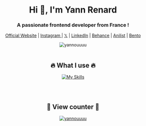 <h1 align="center"> Hi 👋, I'm Yann Renard </h1>
<h3 align="center"> A passionate frontend developer from France ! </h3>

<p align="center">
  <a href="https://yannouuuu.github.io/Portfolio/">Official Website</a> |
  <a href="https://www.instagram.com/yannou.rnd/">Instagram </a> |
  <a href="https://twitter.com/y__rnd">𝕏</a> |
  <a href="https://www.linkedin.com/in/yann-renard-91279a283/">LinkedIn</a> |
  <a href="https://www.behance.net/yannrenard">Behance</a> |
  <a href="https://anilist.co/user/Yannouuuu/">Anilist</a> |
  <a href="https://bento.me/yannouu">Bento</a>
</p>

<div>
  <div align="center">
  <img src="https://github-widgetbox.vercel.app/api/profile?username=yannouuuu&data=followers,repositories,stars,commits&theme=darkmode" alt="yannouuuu"/>
</div>
<br>

<h2 align="center"> 🔥 What I use 🔥 </h2>
  <p align = "center">
       <a href="https://github.com/yannouuuu/">
          <img src="https://skillicons.dev/icons?i=arduino,codepen,html,pug,css,scss,astro,git,ai,md,discord,eclipse,electron,figma,obsidian,github,webstorm,idea,latex,windows,ubuntu,linux,vercel,nodejs,powershell,py,,,,,,tailwind,postgres,vscode&theme=dark&perline=13"alt="My Skills"/> 
      </a>
  </p>
<br>
  
<br>

<div>
  <h2 align="center"> 👀 View counter 👀 </h2>
  <div align="center">
  <a href="https://github.com/yannouuuu/">
  <img src="https://moe-counter.glitch.me/get/@yannouuuu?theme=moebooru-h" alt="yannouuuu"/>
</div>
<br>
